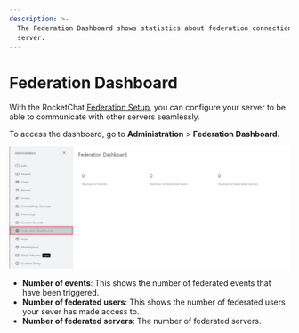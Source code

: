 ```yaml
---
description: >-
  The Federation Dashboard shows statistics about federation connection on your
  server.
---
```


# Federation Dashboard

With the RocketChat [Federation Setup](../settings/federation.md), you can configure your server to be able to communicate with other servers seamlessly.

To access the dashboard, go to **Administration** > **Federation Dashboard.**

![](<../../../.gitbook/assets/image (658) (1) (1) (1) (1).png>)

* **Number of events**: This shows the number of federated events that have been triggered.
* **Number of federated users**: This shows the number of federated users your sever has made access to.
* **Number of federated servers**: The number of federated servers.
